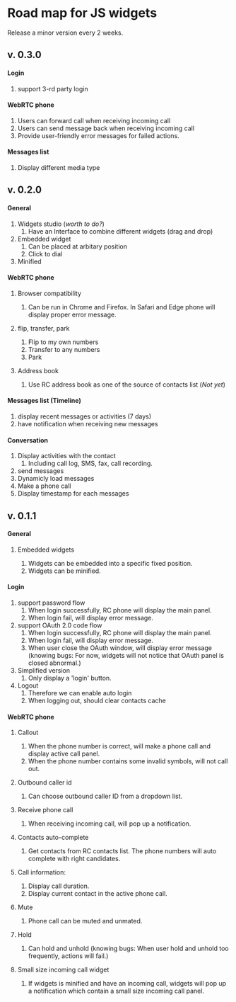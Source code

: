 # Road map for JS widgets

Release a minor version every 2 weeks.

## v. 0.3.0

#### Login

1. support 3-rd party login

#### WebRTC phone

1. Users can forward call when receiving incoming call
2. Users can send message back when receiving incoming call
3. Provide user-friendly error messages for failed actions.

#### Messages list

1. Display different media type

## v. 0.2.0

#### General

1. Widgets studio (*worth to do?*)
   1. Have an Interface to combine different widgets (drag and drop)
2. Embedded widget
   1. Can be placed at arbitary position
   2. Click to dial
3. Minified

#### WebRTC phone

1. Browser compatibility
   1. Can be run in Chrome and Firefox. In Safari and Edge phone will display proper error message.

2. flip, transfer, park
   1. Flip to my own numbers
   2. Transfer to any numbers
   3. Park

3. Address book
   1. Use RC address book as one of the source of contacts list (*Not yet*)


#### Messages list (Timeline)

1. display recent messages or activities (7 days)
2. have notification when receiving new messages

#### Conversation

1. Display activities with the contact
   1. Including call log, SMS, fax, call recording.
2. send messages
3. Dynamicly load messages
4. Make a phone call
5. Display timestamp for each messages

## v. 0.1.1

#### General

1. Embedded widgets

   1. Widgets can be embedded into a specific fixed position.
   2. Widgets can be minified.

#### Login

1. support password flow
   1. When login successfully, RC phone will display the main panel.
   2. When login fail, will display error message.
2. support OAuth 2.0 code flow
   1. When login successfully, RC phone will display the main panel.
   2. When login fail, will display error message.
   3. When user close the OAuth window, will display error message (knowing bugs: For now, widgets will not notice that OAuth panel is closed abnormal.)
3. Simplified version
   1. Only display a 'login' button.
4. Logout
   1. Therefore we can enable auto login
   2. When logging out, should clear contacts cache




#### WebRTC phone

1. Callout
   1. When the phone number is correct, will make a phone call and display active call panel.
   2. When the phone number contains some invalid symbols, will not call out.

2. Outbound caller id
   1. Can choose outbound caller ID from a dropdown list.

3. Receive phone call
   1. When receiving incoming call, will pop up a notification.

4. Contacts auto-complete
   1. Get contacts from RC contacts list. The phone numbers will auto complete with right candidates.

5. Call information:
   1. Display call duration.
   2. Display current contact in the active phone call.
6. Mute
   1. Phone call can be muted and unmated.

7. Hold
   1. Can hold and unhold (knowing bugs: When user hold and unhold too frequently, actions will fail.)

8. Small size incoming call widget
   1. If widgets is minified and have an incoming call, widgets will pop up a notification which contain a small size incoming call panel.

